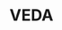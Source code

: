 ---
layout: project
title:  VEDA
image: veda.jpeg
tags: game, design
category: projects
status: coming-soon
description: Updating...!
---